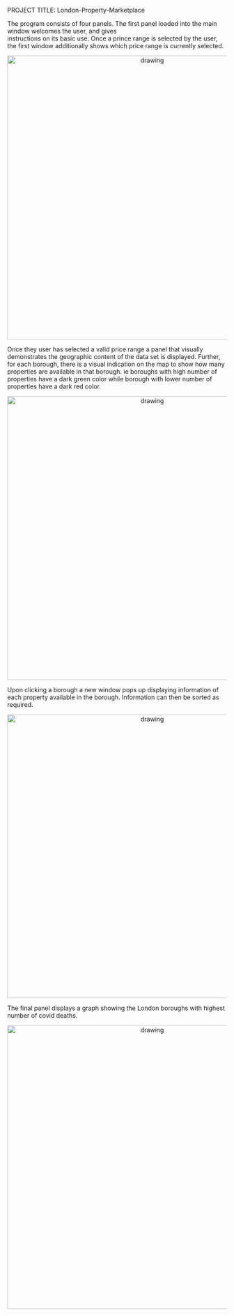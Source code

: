 PROJECT TITLE: London-Property-Marketplace

The program consists of four panels. The first panel loaded into the main window welcomes the user, and gives  
instructions on its basic use. Once a prince range is selected by the user, the first window additionally shows which
price range is currently selected.

<p align="center">
<img src="https://user-images.githubusercontent.com/92206929/137865561-808d6971-0359-41d8-8a5f-0d103f595276.PNG" alt="drawing" width="650"/>
</p>

Once they user has selected a valid price range a panel that visually demonstrates the geographic content of the data set
is displayed. Further, for each borough, there is a visual indication on the map to show how many properties are available
in that borough. ie boroughs with high number of properties have a dark green color while borough with lower number of
properties have a dark red color.

<p align="center">
<img src="https://user-images.githubusercontent.com/92206929/137905088-d91eceea-fcae-42de-ab01-6ffdb5546be2.png" alt="drawing" width="650"/>
</p>

Upon clicking a borough a new window pops up displaying information of each property available in the borough. Information
can then be sorted as required.

<p align="center">
<img src="https://user-images.githubusercontent.com/92206929/137905477-cf8d83a2-5386-466b-abb4-50210b4fd593.png" alt="drawing" width="650"/>
</p>

The final panel displays a graph showing the London boroughs with highest number of covid deaths.

<p align="center">
<img src="https://user-images.githubusercontent.com/92206929/138170570-f980422b-71e7-41eb-b6c5-2e7bce700713.png" alt="drawing" width="650"/>
</p>





